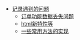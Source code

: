 * [记录遇到的问题](lesson/记录遇到的问题.md)
	* [订单功能数据丢失问题](lesson/1.订单功能数据丢失问题.md)
	* [html新特性等](lesson/2.html新特性等.md)
	* [一些常用方法的实现](lesson/3.一些常用方法的实现.md)
